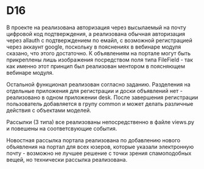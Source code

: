# D16
В проекте на реализована авторизация через высылаемый на почту цифровой код подтверждения, а реализована обычная авторизация через allauth с подтверждением по емайл, с возможной регистрацией через аккаунт google, поскольку в пояснениях в вебинаре модуля сказано, что этого достаточно. К объявлениям на портале могут быть прикреплены лишь изображения посредством поля типа FileField - так как именно этот принцип был реализован ментором в поясняющем вебинаре модуля.

Остальной функционал реализован согласно заданию. Разделения на отдельные приложения для регистрации и доски объявлений нет - реализовано в одном приложении desk. 
После завершения регистрации пользователь добавляется в групу common и может делать различные действия с объектами моделей.

Рассылки (3 типа) все реализованы непосредственно в файле views.py и повешены на соответсвующие события.

Новостная рассылка портала реализована по добавлению нового объявления на портал для всех юзеров, которые указали электронную почту - возможно не лучшее решение с точки зрения спамоподобных вещей, но технически рассылка реализована.
